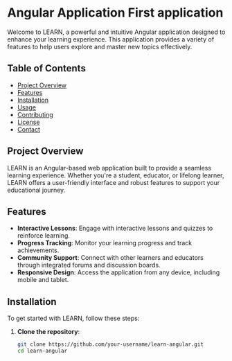 # Angular Application First application

Welcome to LEARN, a powerful and intuitive Angular application designed to enhance your learning experience. This application provides a variety of features to help users explore and master new topics effectively.

## Table of Contents

- [Project Overview](#project-overview)
- [Features](#features)
- [Installation](#installation)
- [Usage](#usage)
- [Contributing](#contributing)
- [License](#license)
- [Contact](#contact)

## Project Overview

LEARN is an Angular-based web application built to provide a seamless learning experience. Whether you're a student, educator, or lifelong learner, LEARN offers a user-friendly interface and robust features to support your educational journey.

## Features

- **Interactive Lessons**: Engage with interactive lessons and quizzes to reinforce learning.
- **Progress Tracking**: Monitor your learning progress and track achievements.
- **Community Support**: Connect with other learners and educators through integrated forums and discussion boards.
- **Responsive Design**: Access the application from any device, including mobile and tablet.

## Installation

To get started with LEARN, follow these steps:

1. **Clone the repository**:
   ```bash
   git clone https://github.com/your-username/learn-angular.git
   cd learn-angular

